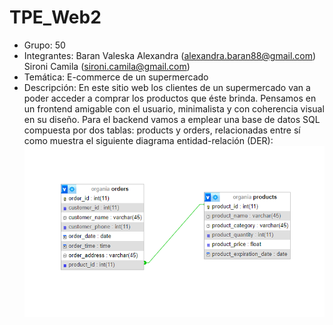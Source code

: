 # TPE_Web2
- Grupo: 50
- Integrantes: Baran Valeska Alexandra (alexandra.baran88@gmail.com)
               Sironi Camila (sironi.camila@gmail.com)
- Temática: E-commerce de un supermercado
- Descripción: En este sitio web los clientes de un supermercado van a poder acceder a comprar los productos que éste brinda. Pensamos en un frontend amigable con el usuario, minimalista y con coherencia visual en su diseño.
Para el backend vamos a emplear una base de datos SQL compuesta por dos tablas: products y orders, relacionadas entre sí como muestra el siguiente diagrama entidad-relación (DER):
  ![DER TPE WEB](https://github.com/alexandrabaran/TPE_Web2/blob/main/DER_Organia.png)
